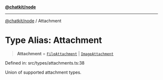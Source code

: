 [**@chatkit/node**](../README.md)

***

[@chatkit/node](../README.md) / Attachment

# Type Alias: Attachment

> **Attachment** = [`FileAttachment`](../interfaces/FileAttachment.md) \| [`ImageAttachment`](../interfaces/ImageAttachment.md)

Defined in: src/types/attachments.ts:38

Union of supported attachment types.
